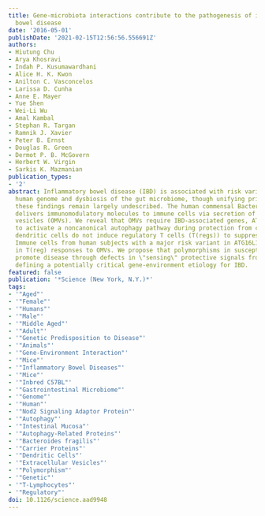 ```yaml
---
title: Gene-microbiota interactions contribute to the pathogenesis of inflammatory
  bowel disease
date: '2016-05-01'
publishDate: '2021-02-15T12:56:56.556691Z'
authors:
- Hiutung Chu
- Arya Khosravi
- Indah P. Kusumawardhani
- Alice H. K. Kwon
- Anilton C. Vasconcelos
- Larissa D. Cunha
- Anne E. Mayer
- Yue Shen
- Wei-Li Wu
- Amal Kambal
- Stephan R. Targan
- Ramnik J. Xavier
- Peter B. Ernst
- Douglas R. Green
- Dermot P. B. McGovern
- Herbert W. Virgin
- Sarkis K. Mazmanian
publication_types:
- '2'
abstract: Inflammatory bowel disease (IBD) is associated with risk variants in the
  human genome and dysbiosis of the gut microbiome, though unifying principles for
  these findings remain largely undescribed. The human commensal Bacteroides fragilis
  delivers immunomodulatory molecules to immune cells via secretion of outer membrane
  vesicles (OMVs). We reveal that OMVs require IBD-associated genes, ATG16L1 and NOD2,
  to activate a noncanonical autophagy pathway during protection from colitis. ATG16L1-deficient
  dendritic cells do not induce regulatory T cells (T(regs)) to suppress mucosal inflammation.
  Immune cells from human subjects with a major risk variant in ATG16L1 are defective
  in T(reg) responses to OMVs. We propose that polymorphisms in susceptibility genes
  promote disease through defects in \"sensing\" protective signals from the microbiome,
  defining a potentially critical gene-environment etiology for IBD.
featured: false
publication: '*Science (New York, N.Y.)*'
tags:
- '"Aged"'
- '"Female"'
- '"Humans"'
- '"Male"'
- '"Middle Aged"'
- '"Adult"'
- '"Genetic Predisposition to Disease"'
- '"Animals"'
- '"Gene-Environment Interaction"'
- '"Mice"'
- '"Inflammatory Bowel Diseases"'
- '"Mice"'
- '"Inbred C57BL"'
- '"Gastrointestinal Microbiome"'
- '"Genome"'
- '"Human"'
- '"Nod2 Signaling Adaptor Protein"'
- '"Autophagy"'
- '"Intestinal Mucosa"'
- '"Autophagy-Related Proteins"'
- '"Bacteroides fragilis"'
- '"Carrier Proteins"'
- '"Dendritic Cells"'
- '"Extracellular Vesicles"'
- '"Polymorphism"'
- '"Genetic"'
- '"T-Lymphocytes"'
- '"Regulatory"'
doi: 10.1126/science.aad9948
---
```


